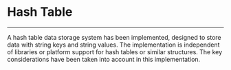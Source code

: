 # Hash Table
___
A hash table data storage system has been implemented, designed to store data with string keys and string values. The implementation is independent of libraries or platform support for hash tables or similar structures. The key considerations have been taken into account in this implementation.
